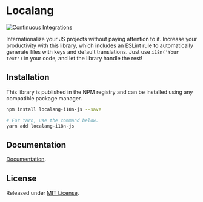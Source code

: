 # Localang

[![Continuous Integrations](https://github.com/localang/localang-i18n-js/actions/workflows/continuous-integrations.yaml/badge.svg?branch=main)](https://github.com/localang/localang-i18n-js/actions/workflows/continuous-integrations.yaml)

Internationalize your JS projects without paying attention to it.
Increase your productivity with this library, which includes an ESLint rule to automatically generate files with keys and default translations. Just use `i18n('Your text')` in your code, and let the library handle the rest!

## Installation

This library is published in the NPM registry and can be installed using any compatible package manager.

```sh
npm install localang-i18n-js --save

# For Yarn, use the command below.
yarn add localang-i18n-js
```

## Documentation

[Documentation](https://docs.localang.xyz/docs/i18n-js/getting-started).

## License

Released under [MIT License](./LICENSE).
